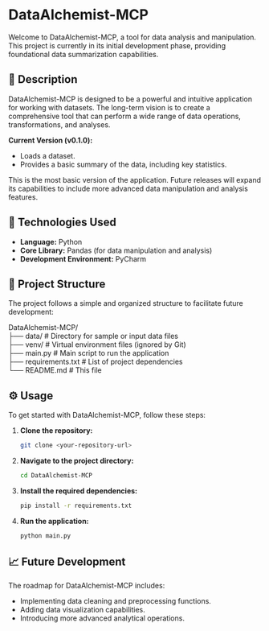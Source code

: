 # DataAlchemist-MCP

Welcome to DataAlchemist-MCP, a tool for data analysis and manipulation. This project is currently in its initial development phase, providing foundational data summarization capabilities.

## 📜 Description

DataAlchemist-MCP is designed to be a powerful and intuitive application for working with datasets. The long-term vision is to create a comprehensive tool that can perform a wide range of data operations, transformations, and analyses.

**Current Version (v0.1.0):**
* Loads a dataset.
* Provides a basic summary of the data, including key statistics.

This is the most basic version of the application. Future releases will expand its capabilities to include more advanced data manipulation and analysis features.

## 🚀 Technologies Used

* **Language:** Python
* **Core Library:** Pandas (for data manipulation and analysis)
* **Development Environment:** PyCharm

## 📂 Project Structure

The project follows a simple and organized structure to facilitate future development:

DataAlchemist-MCP/\
├── data/                  # Directory for sample or input data files\
├── venv/                  # Virtual environment files (ignored by Git)\
├── main.py                # Main script to run the application\
├── requirements.txt       # List of project dependencies\
└── README.md              # This file


## ⚙️ Usage

To get started with DataAlchemist-MCP, follow these steps:

1.  **Clone the repository:**
    ```bash
    git clone <your-repository-url>
    ```
2.  **Navigate to the project directory:**
    ```bash
    cd DataAlchemist-MCP
    ```
3.  **Install the required dependencies:**
    ```bash
    pip install -r requirements.txt
    ```
4.  **Run the application:**
    ```bash
    python main.py
    ```

## 📈 Future Development

The roadmap for DataAlchemist-MCP includes:
* Implementing data cleaning and preprocessing functions.
* Adding data visualization capabilities.
* Introducing more advanced analytical operations.
